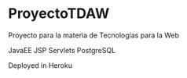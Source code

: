 # ProyectoTDAW

Proyecto para la materia de Tecnologías para la Web

JavaEE
JSP
Servlets
PostgreSQL

Deployed in Heroku

